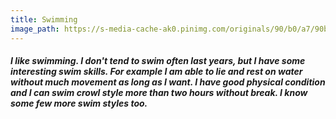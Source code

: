 ```yaml
---
title: Swimming
image_path: https://s-media-cache-ak0.pinimg.com/originals/90/b0/a7/90b0a798055c1b4a56014f31e643b348.jpg
---
```


##### I like swimming. I don't tend to swim often last years, but I have some interesting swim skills. For example I am able to lie and rest on water without much movement as long as I want. I have good physical condition and I can swim crowl style more than two hours without break. I know some few more swim styles too.
